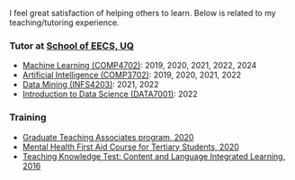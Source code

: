 I feel great satisfaction of helping others to learn.
Below is related to my teaching/tutoring experience.

### Tutor at [School of EECS, UQ](https://eecs.uq.edu.au/)
* [Machine Learning (COMP4702)](https://my.uq.edu.au/programs-courses/course.html?course_code=COMP4702): 2019, 2020, 2021, 2022, 2024
* [Artificial Intelligence (COMP3702)](https://my.uq.edu.au/programs-courses/course.html?course_code=COMP3702): 2019, 2020, 2021, 2022
* [Data Mining (INFS4203)](https://my.uq.edu.au/programs-courses/course.html?course_code=INFS4203): 2021, 2022
* [Introduction to Data Science (DATA7001)](https://my.uq.edu.au/programs-courses/course.html?course_code=DATA7001): 2022

### Training
* [Graduate Teaching Associates program, 2020](https://itali.uq.edu.au/advancing-teaching/teaching-career-development/professional-learning-programs/graduate-teaching-associates-gta-program)
* [Mental Health First Aid Course for Tertiary Students, 2020](https://mhfa.com.au/courses/elearning/32486)
* [Teaching Knowledge Test: Content and Language Integrated Learning, 2016](https://www.cambridgeenglish.org/teaching-english/teaching-qualifications/tkt/)

